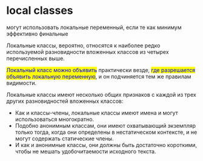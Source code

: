 # local classes

могут использовать локальные переменный, если те как минимум эффективно финальные



Локальные классы, вероятно, относятся к наиболее редко используемой разновидности вложенных классов из четырех перечисленных выше.

&#x20;<mark style="color:blue;">Локальный класс можно объявить</mark> практически везде, <mark style="color:blue;">где разрешается объявить локальную переменную</mark>, и он подчиняется тем же правилам видимости.&#x20;

Локальные  классы имеют несколько общих признаков с каждой из трех других разновидностей вложенных классов:&#x20;

* Как и классы-члены, локальные классы имеют имена и могут использоваться многократно.
* Подобно анонимным классам, они имеют охватывающий экземпляр только тогда, когда они определены в нестатическом контексте, и не могут содержать статические члены.&#x20;
* И как и анонимные классы, они должны быть достаточно короткими, чтобы не мешать удобочитаемости исходного текста.
